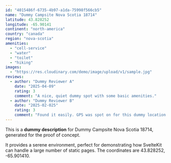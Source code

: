 ```yaml
---
id: "4015486f-6735-4b97-a1da-75998f566cb5"
name: "Dummy Campsite Nova Scotia 18714"
latitude: 43.828252
longitude: -65.90141
continent: "north-america"
country: "canada"
region: "nova-scotia"
amenities:
  - "cell-service"
  - "water"
  - "toilet"
  - "hiking"
images:
  - "https://res.cloudinary.com/demo/image/upload/v1/sample.jpg"
reviews:
  - author: "Dummy Reviewer A"
    date: "2025-04-09"
    rating: 3
    comment: "A nice, quiet dummy spot with some basic amenities."
  - author: "Dummy Reviewer B"
    date: "2025-02-025"
    rating: 3
    comment: "Found it easily. GPS was spot on for this dummy location."
---
```


This is a **dummy description** for Dummy Campsite Nova Scotia 18714, generated for the proof of concept.

It provides a serene environment, perfect for demonstrating how SvelteKit can handle a large number of static pages. The coordinates are 43.828252, -65.901410.
